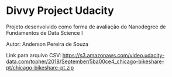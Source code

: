 # Divvy Project Udacity
Projeto desenvolvido como forma de avaliação do Nanodegree de Fundamentos de Data Science I

Autor: Anderson Pereira de Souza

Link para arquivo CSV: https://s3.amazonaws.com/video.udacity-data.com/topher/2018/September/5ba00ce4_chicago-bikeshare-pt/chicago-bikeshare-pt.zip